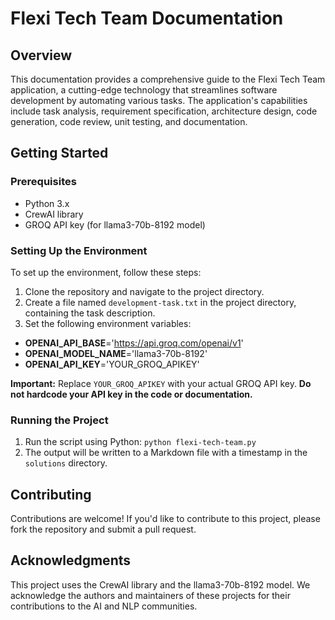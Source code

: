 Flexi Tech Team Documentation
=============================================

 Overview
------------

This documentation provides a comprehensive guide to the Flexi Tech Team application, a cutting-edge technology that streamlines software development by automating various tasks. The application's capabilities include task analysis, requirement specification, architecture design, code generation, code review, unit testing, and documentation.

 Getting Started
---------------

### Prerequisites

* Python 3.x
* CrewAI library
* GROQ API key (for llama3-70b-8192 model)

### Setting Up the Environment

To set up the environment, follow these steps:

1. Clone the repository and navigate to the project directory.
2. Create a file named `development-task.txt` in the project directory, containing the task description.
3. Set the following environment variables:

- **OPENAI_API_BASE**='https://api.groq.com/openai/v1' 
- **OPENAI_MODEL_NAME**='llama3-70b-8192'
- **OPENAI_API_KEY**='YOUR_GROQ_APIKEY'

**Important:** Replace `YOUR_GROQ_APIKEY` with your actual GROQ API key. **Do not hardcode your API key in the code or documentation.**

### Running the Project

1. Run the script using Python: `python flexi-tech-team.py`
2. The output will be written to a Markdown file with a timestamp in the `solutions` directory.


 Contributing
------------

Contributions are welcome! If you'd like to contribute to this project, please fork the repository and submit a pull request.

 Acknowledgments
---------------

This project uses the CrewAI library and the llama3-70b-8192 model. We acknowledge the authors and maintainers of these projects for their contributions to the AI and NLP communities.